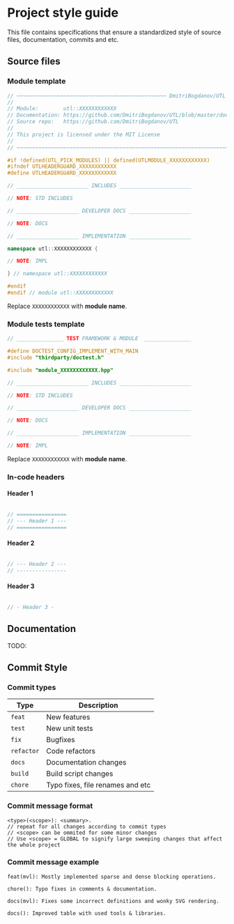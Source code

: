 # Project style guide

This file contains specifications that ensure a standardized style of source files, documentation, commits and etc.

## Source files

### Module template

```cpp
// ~~~~~~~~~~~~~~~~~~~~~~~~~~~~~~~~~~~~~~~~~~~~~~~~ DmitriBogdanov/UTL ~~~~~~~~~~~~~~~~~~~~~~~~~~~~~~~~~~~~~~~~~~~~~~~~
//
// Module:        utl::XXXXXXXXXXXX
// Documentation: https://github.com/DmitriBogdanov/UTL/blob/master/docs/module_XXXXXXXXXXXX.md
// Source repo:   https://github.com/DmitriBogdanov/UTL
//
// This project is licensed under the MIT License
//
// ~~~~~~~~~~~~~~~~~~~~~~~~~~~~~~~~~~~~~~~~~~~~~~~~~~~~~~~~~~~~~~~~~~~~~~~~~~~~~~~~~~~~~~~~~~~~~~~~~~~~~~~~~~~~~~~~~~~~

#if !defined(UTL_PICK_MODULES) || defined(UTLMODULE_XXXXXXXXXXXX)
#ifndef UTLHEADERGUARD_XXXXXXXXXXXX
#define UTLHEADERGUARD_XXXXXXXXXXXX

// _______________________ INCLUDES _______________________

// NOTE: STD INCLUDES

// ____________________ DEVELOPER DOCS ____________________

// NOTE: DOCS

// ____________________ IMPLEMENTATION ____________________

namespace utl::XXXXXXXXXXXX {

// NOTE: IMPL

} // namespace utl::XXXXXXXXXXXX

#endif
#endif // module utl::XXXXXXXXXXXX

```

Replace `XXXXXXXXXXXX` with **module name**.

### Module tests template

```cpp
// _______________ TEST FRAMEWORK & MODULE  _______________

#define DOCTEST_CONFIG_IMPLEMENT_WITH_MAIN
#include "thirdparty/doctest.h"

#include "module_XXXXXXXXXXXX.hpp"

// _______________________ INCLUDES _______________________

// NOTE: STD INCLUDES

// ____________________ DEVELOPER DOCS ____________________

// NOTE: DOCS

// ____________________ IMPLEMENTATION ____________________

// NOTE: IMPL

```

Replace `XXXXXXXXXXXX` with **module name**.

### In-code headers

#### Header 1

```cpp

// ================
// --- Header 1 ---
// ================

```

#### Header 2

```cpp

// --- Header 2 ---
// ----------------

```

#### Header 3

```cpp

// - Header 3 -
```

## Documentation

TODO:

## Commit Style
### Commit types

| Type | Description |
| - | - |
| `feat` | New features |
| `test` | New unit tests |
| `fix` | Bugfixes |
| `refactor` | Code refactors |
| `docs` | Documentation changes |
| `build` | Build script changes |
| `chore` | Typo fixes, file renames and etc |

### Commit message format

```
<type>(<scope>): <summary>.
// repeat for all changes according to commit types
// <scope> can be ommited for some minor changes
// Use <scope> = GLOBAL to signify large sweeping changes that affect the whole project
```

### Commit message example

```
feat(mvl): Mostly implemented sparse and dense blocking operations.

chore(): Typo fixes in comments & documentation.

docs(mvl): Fixes some incorrect definitions and wonky SVG rendering.

docs(): Improved table with used tools & libraries.
```